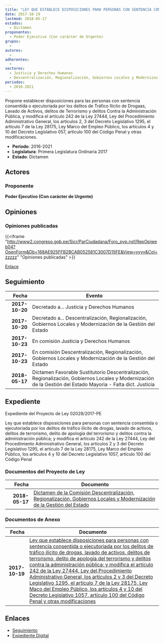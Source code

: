 ```yaml
---
title: "LEY QUE ESTABLECE DISPOSICIONES PARA PERSONAS CON SENTENCIA CONSENTIDA O EJECUTORIADA POR LOS DELITOS DE TRÁFICO ILÍCITO DE DROGAS, LAVADO DE ACTIVOS, DELITOS DE TERRORISMO, DELITO DE APOLOGÍA DEL TERRORISMO Y DELITOS CONTRA LA ADMINISTRACIÓN PÚBLICA, Y MODIFICA EL ARTÍCULO 242 DE LA LEY 27444, LEY DEL PROCEDIMIENTO ADMINISTRATIVO GENERAL, LOS ARTÍCULOS 2 Y 3 DEL DECRETO LEGISLATIVO 1295, EL ARTÍCULO 7 DE LA LEY 28175, LEY MARCO DEL EMPLEO PÚBLICO, LOS ARTÍCULOS 4 Y 10 DEL DECRETO LEGISLATIVO 1057, ARTÍCULO 100 DEL CÓDIGO PENAL Y OTRAS MODIFICACIONES"
date: 2017-10-19
lastmod: 2018-05-17
estados: 
  - Dictamen
proponentes: 
  - Poder Ejecutivo (Con carácter de Urgente)
grupos: 
  - 
autores: 
  - 
adherentes: 
  - 
sectores: 
  - Justicia y Derechos Humanos
  - Descentralización, Regionalización, Gobiernos Locales y Modernización de la Gestión del Estado
periodos: 
  - 2016-2021
---
```


Propone establecer disposiciones para las personas con sentencia consentida o ejecutoriada por los delitos de Tráfico Ilícito de Drogaas, Lavado de Activos, delitos de Terrorismo y delitos Contra la Administración Pública, y modifica el artículo 242 de la Ley 27444, Ley del Procedimiento Administrativo General, los artículos 2, 3 del Decreto Legislativo 1295, el artículo 7 de la Ley 28175, Ley Marco del Empleo Público, los artículos 4 y 10 del Decreto Legislativo 057, artículo 100 del Código Penal y otras modificaciones.

- **Periodo**: 2016-2021
- **Legislatura**: Primera Legislatura Ordinaria 2017
- **Estado**: Dictamen

## Actores

### Proponente

**Poder Ejecutivo (Con carácter de Urgente)**


## Opiniones

### Opiniones publicadas

{{<iframe "http://www2.congreso.gob.pe/Sicr/ParCiudadana/Foro_pvp.nsf/RepOpiweb04?OpenForm&Db=168AE925FFB2BCAB052581C3007D15FE&View=yyyy&Col=zzzzz" "Opiniones publicadas" >}}

[Enlace](http://www2.congreso.gob.pe/Sicr/ParCiudadana/Foro_pvp.nsf/RepOpiweb04?OpenForm&Db=168AE925FFB2BCAB052581C3007D15FE&View=yyyy&Col=zzzzz)

## Seguimiento

| Fecha | Evento |
|------:|--------|
| **2017-10-20** | Decretado a... Justicia y Derechos Humanos|
| **2017-10-20** | Decretado a... Descentralización, Regionalización, Gobiernos Locales y Modernización de la Gestión del Estado|
| **2017-10-23** | En comisión Justicia y Derechos Humanos|
| **2017-10-23** | En comisión Descentralización, Regionalización, Gobiernos Locales y Modernización de la Gestión del Estado|
| **2018-05-17** | Dictamen Favorable Sustitutorio Descentralización, Regionalización, Gobiernos Locales y Modernización de la Gestión del Estado Mayoria - Falta dict. Justicia|


## Expediente

Expediente del Proyecto de Ley 02028/2017-PE

Ley que establece disposiciones para personas con sentencia consentida o ejecutoriada por los delitos de tráfico ilícito de drogas, lavado de activos, delitos de terrorismo, delito de apología del terrorismo y delitos contra la administración pública; y modifica el artículo 242 de la Ley 27444, Ley del Procedimiento Administrativo General, los artículos 2 y 3 del Decreto Legislativo 1295, el artículo 7 de la Ley 28175, Ley Marco del Empleo Público, los artículos 4 y 10 del Decreto Legislativo 1057, artículo 100 del Código Penal


### Documentos del Proyecto de Ley

| Fecha | Documento |
|------:|--------|
| **2018-05-17** | [Dictamen de la Comisión Descentralización, Regionalización, Gobiernos Locales y Modernización de la Gestión del Estado](http://www.leyes.congreso.gob.pe/Documentos/2016_2021/Dictamenes/Proyectos_de_Ley/02028DC08MAY20180517.pdf) |

### Documentos de Anexo

| Fecha | Documento |
|------:|--------|
| **2017-10-19** | [Ley que establece disposiciones para personas con sentencia consentida o ejecutoriada por los delitos de tráfico ilícito de drogas, lavado de activos, delitos de terrorismo, delito de apología del terrorismo y delitos contra la administración pública; y modifica el artículo 242 de la Ley 27444, Ley del Procedimiento Administrativo General, los artículos 2 y 3 del Decreto Legislativo 1295, el artículo 7 de la Ley 28175, Ley Maco del Empleo Público, los artículos 4 y 10 del Decreto Legislativo 1057, artículo 100 del Código Penal y otras modificaciones](http://www.leyes.congreso.gob.pe/Documentos/2016_2021/Proyectos_de_Ley_y_de_Resoluciones_Legislativas/PL0202820171019..PDF) |

## Enlaces 

- [Seguimiento](http://www2.congreso.gob.pehttp://www2.congreso.gob.pe/Sicr/TraDocEstProc/CLProLey2016.nsf/f7fff46988ca05b1052578e100829cc7/c48275acc8befad3052581be006fa993?OpenDocument)
- [Expediente Digital](http://www2.congreso.gob.pehttp://www2.congreso.gob.pe/Sicr/TraDocEstProc/CLProLey2016.nsf/f7fff46988ca05b1052578e100829cc7/c48275acc8befad3052581be006fa993?OpenDocument&Click=05257FB7005EB655.eb71d0cf91d8294e05256cdf006b5706/$Body/0.1C6C)
